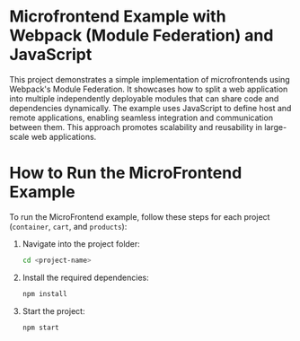 # Microfrontend Example with Webpack (Module Federation) and JavaScript

This project demonstrates a simple implementation of microfrontends using Webpack's Module Federation. It showcases how to split a web application into multiple independently deployable modules that can share code and dependencies dynamically. The example uses JavaScript to define host and remote applications, enabling seamless integration and communication between them. This approach promotes scalability and reusability in large-scale web applications.

# How to Run the MicroFrontend Example

To run the MicroFrontend example, follow these steps for each project (`container`, `cart`, and `products`):

1. Navigate into the project folder:
    ```bash
    cd <project-name>

2. Install the required dependencies:
    ```bash
    npm install

3. Start the project:
    ```bash
    npm start
